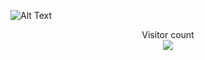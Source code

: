 ![Alt Text](https://media.giphy.com/media/vFKqnCdLPNOKc/giphy.gif)

<p align="center"> 
  <div align="center">Visitor count</div>
  <div align="center">
    <img src="https://profile-counter.glitch.me/sir-tesla/count.svg"/>
  </div> 
</p>
